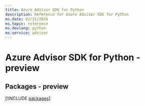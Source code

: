 ```yaml
---
title: Azure Advisor SDK for Python
description: Reference for Azure Advisor SDK for Python
ms.date: 02/21/2024
ms.topic: reference
ms.devlang: python
ms.service: advisor
---
```

# Azure Advisor SDK for Python - preview
## Packages - preview
[!INCLUDE [packages](advisor-index.md)]